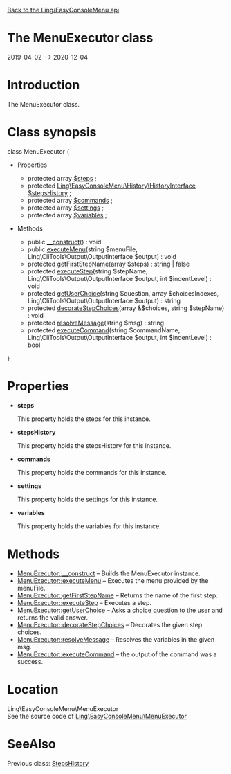 [Back to the Ling/EasyConsoleMenu api](https://github.com/lingtalfi/EasyConsoleMenu/blob/master/doc/api/Ling/EasyConsoleMenu.md)



The MenuExecutor class
================
2019-04-02 --> 2020-12-04






Introduction
============

The MenuExecutor class.



Class synopsis
==============


class <span class="pl-k">MenuExecutor</span>  {

- Properties
    - protected array [$steps](#property-steps) ;
    - protected [Ling\EasyConsoleMenu\History\HistoryInterface](https://github.com/lingtalfi/EasyConsoleMenu/blob/master/doc/api/Ling/EasyConsoleMenu/History/HistoryInterface.md) [$stepsHistory](#property-stepsHistory) ;
    - protected array [$commands](#property-commands) ;
    - protected array [$settings](#property-settings) ;
    - protected array [$variables](#property-variables) ;

- Methods
    - public [__construct](https://github.com/lingtalfi/EasyConsoleMenu/blob/master/doc/api/Ling/EasyConsoleMenu/MenuExecutor/__construct.md)() : void
    - public [executeMenu](https://github.com/lingtalfi/EasyConsoleMenu/blob/master/doc/api/Ling/EasyConsoleMenu/MenuExecutor/executeMenu.md)(string $menuFile, Ling\CliTools\Output\OutputInterface $output) : void
    - protected [getFirstStepName](https://github.com/lingtalfi/EasyConsoleMenu/blob/master/doc/api/Ling/EasyConsoleMenu/MenuExecutor/getFirstStepName.md)(array $steps) : string | false
    - protected [executeStep](https://github.com/lingtalfi/EasyConsoleMenu/blob/master/doc/api/Ling/EasyConsoleMenu/MenuExecutor/executeStep.md)(string $stepName, Ling\CliTools\Output\OutputInterface $output, int $indentLevel) : void
    - protected [getUserChoice](https://github.com/lingtalfi/EasyConsoleMenu/blob/master/doc/api/Ling/EasyConsoleMenu/MenuExecutor/getUserChoice.md)(string $question, array $choicesIndexes, Ling\CliTools\Output\OutputInterface $output) : string
    - protected [decorateStepChoices](https://github.com/lingtalfi/EasyConsoleMenu/blob/master/doc/api/Ling/EasyConsoleMenu/MenuExecutor/decorateStepChoices.md)(array &$choices, string $stepName) : void
    - protected [resolveMessage](https://github.com/lingtalfi/EasyConsoleMenu/blob/master/doc/api/Ling/EasyConsoleMenu/MenuExecutor/resolveMessage.md)(string $msg) : string
    - protected [executeCommand](https://github.com/lingtalfi/EasyConsoleMenu/blob/master/doc/api/Ling/EasyConsoleMenu/MenuExecutor/executeCommand.md)(string $commandName, Ling\CliTools\Output\OutputInterface $output, int $indentLevel) : bool

}




Properties
=============

- <span id="property-steps"><b>steps</b></span>

    This property holds the steps for this instance.
    
    

- <span id="property-stepsHistory"><b>stepsHistory</b></span>

    This property holds the stepsHistory for this instance.
    
    

- <span id="property-commands"><b>commands</b></span>

    This property holds the commands for this instance.
    
    

- <span id="property-settings"><b>settings</b></span>

    This property holds the settings for this instance.
    
    

- <span id="property-variables"><b>variables</b></span>

    This property holds the variables for this instance.
    
    



Methods
==============

- [MenuExecutor::__construct](https://github.com/lingtalfi/EasyConsoleMenu/blob/master/doc/api/Ling/EasyConsoleMenu/MenuExecutor/__construct.md) &ndash; Builds the MenuExecutor instance.
- [MenuExecutor::executeMenu](https://github.com/lingtalfi/EasyConsoleMenu/blob/master/doc/api/Ling/EasyConsoleMenu/MenuExecutor/executeMenu.md) &ndash; Executes the menu provided by the menuFile.
- [MenuExecutor::getFirstStepName](https://github.com/lingtalfi/EasyConsoleMenu/blob/master/doc/api/Ling/EasyConsoleMenu/MenuExecutor/getFirstStepName.md) &ndash; Returns the name of the first step.
- [MenuExecutor::executeStep](https://github.com/lingtalfi/EasyConsoleMenu/blob/master/doc/api/Ling/EasyConsoleMenu/MenuExecutor/executeStep.md) &ndash; Executes a step.
- [MenuExecutor::getUserChoice](https://github.com/lingtalfi/EasyConsoleMenu/blob/master/doc/api/Ling/EasyConsoleMenu/MenuExecutor/getUserChoice.md) &ndash; Asks a choice question to the user and returns the valid answer.
- [MenuExecutor::decorateStepChoices](https://github.com/lingtalfi/EasyConsoleMenu/blob/master/doc/api/Ling/EasyConsoleMenu/MenuExecutor/decorateStepChoices.md) &ndash; Decorates the given step choices.
- [MenuExecutor::resolveMessage](https://github.com/lingtalfi/EasyConsoleMenu/blob/master/doc/api/Ling/EasyConsoleMenu/MenuExecutor/resolveMessage.md) &ndash; Resolves the variables in the given msg.
- [MenuExecutor::executeCommand](https://github.com/lingtalfi/EasyConsoleMenu/blob/master/doc/api/Ling/EasyConsoleMenu/MenuExecutor/executeCommand.md) &ndash; the output of the command was a success.





Location
=============
Ling\EasyConsoleMenu\MenuExecutor<br>
See the source code of [Ling\EasyConsoleMenu\MenuExecutor](https://github.com/lingtalfi/EasyConsoleMenu/blob/master/MenuExecutor.php)



SeeAlso
==============
Previous class: [StepsHistory](https://github.com/lingtalfi/EasyConsoleMenu/blob/master/doc/api/Ling/EasyConsoleMenu/History/StepsHistory.md)<br>
